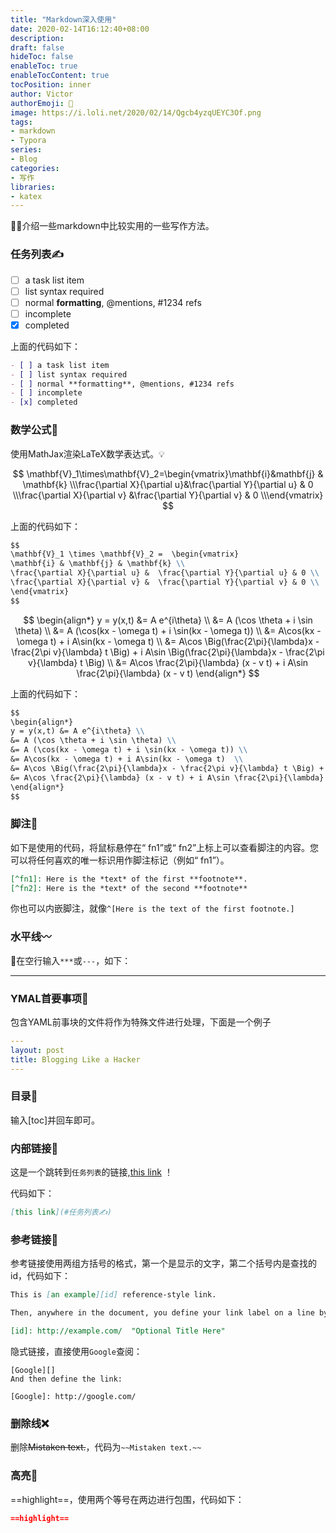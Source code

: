 ```yaml
---
title: "Markdown深入使用"
date: 2020-02-14T16:12:40+08:00
description:
draft: false
hideToc: false
enableToc: true
enableTocContent: true
tocPosition: inner
author: Victor
authorEmoji: 👻
image: https://i.loli.net/2020/02/14/Qgcb4yzqUEYC3Of.png
tags:
- markdown
- Typora
series:
- Blog
categories:
- 写作
libraries:
- katex
---
```


:blonde_woman:介绍一些markdown中比较实用的一些写作方法。

<!--more-->

### 任务列表✍

- [ ] a task list item
- [ ] list syntax required
- [ ] normal **formatting**, @mentions, #1234 refs
- [ ] incomplete
- [x] completed

上面的代码如下：

```markdown
- [ ] a task list item
- [ ] list syntax required
- [ ] normal **formatting**, @mentions, #1234 refs
- [ ] incomplete
- [x] completed
```

### 数学公式:triangular_ruler:

使用MathJax渲染LaTeX数学表达式。:bulb:

$$ \mathbf{V}_1\times\mathbf{V}_2=\begin{vmatrix}\mathbf{i}&mathbf{j} & \mathbf{k} \\\frac{\partial X}{\partial u}&\frac{\partial Y}{\partial u} & 0 \\\frac{\partial X}{\partial v} &\frac{\partial Y}{\partial v} & 0 \\\end{vmatrix} $$

上面的代码如下：

```markdown
$$
\mathbf{V}_1 \times \mathbf{V}_2 =  \begin{vmatrix}
\mathbf{i} & \mathbf{j} & \mathbf{k} \\
\frac{\partial X}{\partial u} &  \frac{\partial Y}{\partial u} & 0 \\
\frac{\partial X}{\partial v} &  \frac{\partial Y}{\partial v} & 0 \\
\end{vmatrix}
$$
```

$$ \begin{align*}
y = y(x,t) &= A e^{i\theta} \\
&= A (\cos \theta + i \sin \theta) \\
&= A (\cos(kx - \omega t) + i \sin(kx - \omega t)) \\
&= A\cos(kx - \omega t) + i A\sin(kx - \omega t)  \\
&= A\cos \Big(\frac{2\pi}{\lambda}x - \frac{2\pi v}{\lambda} t \Big) + i A\sin \Big(\frac{2\pi}{\lambda}x - \frac{2\pi v}{\lambda} t \Big)  \\
&= A\cos \frac{2\pi}{\lambda} (x - v t) + i A\sin \frac{2\pi}{\lambda} (x - v t)
\end{align*} $$

上面的代码如下：

```markdown
$$
\begin{align*}
y = y(x,t) &= A e^{i\theta} \\
&= A (\cos \theta + i \sin \theta) \\
&= A (\cos(kx - \omega t) + i \sin(kx - \omega t)) \\
&= A\cos(kx - \omega t) + i A\sin(kx - \omega t)  \\
&= A\cos \Big(\frac{2\pi}{\lambda}x - \frac{2\pi v}{\lambda} t \Big) + i A\sin \Big(\frac{2\pi}{\lambda}x - \frac{2\pi v}{\lambda} t \Big)  \\
&= A\cos \frac{2\pi}{\lambda} (x - v t) + i A\sin \frac{2\pi}{\lambda} (x - v t)
\end{align*}
$$
```

### 脚注:footprints:

如下是使用的代码，将鼠标悬停在“ fn1”或“ fn2”上标上可以查看脚注的内容。您可以将任何喜欢的唯一标识用作脚注标记（例如“ fn1”）。

```markdown
[^fn1]: Here is the *text* of the first **footnote**.
[^fn2]: Here is the *text* of the second **footnote**
```

你也可以内嵌脚注，就像`^[Here is the text of the first footnote.]`

### 水平线:wavy_dash:

:star2:在空行输入`***`或`---`，如下：

****

### YMAL首要事项:thinking:

包含YAML前事块的文件将作为特殊文件进行处理，下面是一个例子

```yaml
---
layout: post
title: Blogging Like a Hacker
---
```

### 目录:bookmark_tabs:

输入[toc]并回车即可。

### 内部链接:link:

这是一个跳转到`任务列表`的链接,[this link](#任务列表✍) ！

代码如下：

```markdown
[this link](#任务列表✍)
```

### 参考链接:book:

参考链接使用两组方括号的格式，第一个是显示的文字，第二个括号内是查找的id，代码如下：

```markdown
This is [an example][id] reference-style link.

Then, anywhere in the document, you define your link label on a line by itself like this:

[id]: http://example.com/  "Optional Title Here"
```

隐式链接，直接使用`Google`查阅：

```
[Google][]
And then define the link:

[Google]: http://google.com/
```

### 删除线:x:

删除~~Mistaken text.~~，代码为`~~Mistaken text.~~`

### 高亮:high_brightness:

==highlight==，使用两个等号在两边进行包围，代码如下：

```markdown
==highlight==
```

